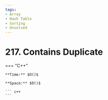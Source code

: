 ```yaml
---
tags:
- Array
- Hash Table
- Sorting
- Unsolved
---
```



# 217. Contains Duplicate

=== "C++"

    **Time:** $O()$

    **Space:** $O()$

    ``` c++
    ```